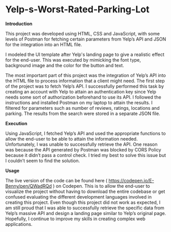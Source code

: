 # Yelp-s-Worst-Rated-Parking-Lot
**Introduction**

This project was developed using HTML, CSS and JavaScript, with some levels of Postman for fetching certain parameters from Yelp’s API and JSON for the integration into an HTML file. 

I modeled the UI template after Yelp's landing page to give a realistic effect for the end-user. This was executed by mimicking the font type, background image and the color for the button and text. 

The most important part of this project was the integration of Yelp’s API into the HTML file to process information that a client might need. The first step of the project was to fetch Yelp’s API. I successfully performed this task by creating an account with Yelp to attain an authentication key since Yelp needs some sort of authorization beforehand to use its API. I followed the instructions and installed Postman on my laptop to attain the results. I filtered for parameters such as number of reviews, ratings, locations and parking. The results from the search were stored in a separate JSON file.

**Execution**

Using JavaScript, I fetched Yelp’s API and used the appropriate functions to allow the end-user to be able to attain the information needed. Unfortunately, I was unable to successfully retrieve the API. One reason was because the API generated by Postman was blocked by CORS Policy because it didn’t pass a control check. I tried my best to solve this issue but I couldn’t seem to find the solution. 

**Usage**

The live version of the code can be found here ( https://codepen.io/E-Benny/pen/QWadRQd ) on Codepen. This is to allow the end-user to visualize the project without having to download the entire codebase or get confused evaluating the different development languages involved in creating this project. 
Even though this project did not work as expected, I am still proud that I was able to successfully retrieve the specific data from Yelp’s massive API and design a landing page similar to Yelp’s original page. Hopefully, I continue to improve my skills in creating complex web applications.

